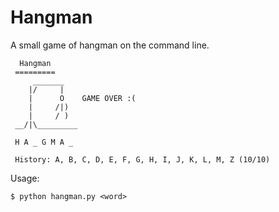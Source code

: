 Hangman
========

A small game of hangman on the command line.

```
  Hangman
 =========
     _______
    |/     |
    |      O    GAME OVER :(
    |     /|)
    |     / )
 __/|\_________

 H A _ G M A _

 History: A, B, C, D, E, F, G, H, I, J, K, L, M, Z (10/10)
```

Usage:
```
$ python hangman.py <word>
```
